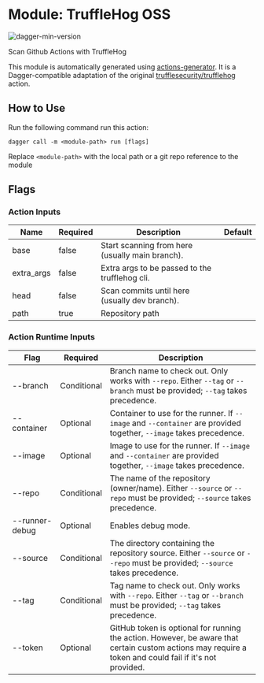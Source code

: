 # Module: TruffleHog OSS

![dagger-min-version](https://img.shields.io/badge/dagger%20version-v0.9.3-green)

Scan Github Actions with TruffleHog

This module is automatically generated using [actions-generator](https://github.com/aweris/gale/tree/main/daggerverse/actions/generator). It is a Dagger-compatible adaptation of the original [trufflesecurity/trufflehog](https://github.com/trufflesecurity/trufflehog) action.

## How to Use

Run the following command run this action:

```shell
dagger call -m <module-path> run [flags]
```

Replace `<module-path>` with the local path or a git repo reference to the module

## Flags

### Action Inputs

| Name | Required | Description | Default | 
| ------| ------| ------| ------| 
| base | false | Start scanning from here (usually main branch). |  |
| extra_args | false | Extra args to be passed to the trufflehog cli. |  |
| head | false | Scan commits until here (usually dev branch). |  |
| path | true | Repository path |  |


### Action Runtime Inputs

| Flag | Required | Description | 
| ------| ------| ------| 
| --branch | Conditional | Branch name to check out. Only works with `--repo`. Either `--tag` or `--branch` must be provided; `--tag` takes precedence. |
| --container | Optional | Container to use for the runner. If `--image` and `--container` are provided together, `--image` takes precedence. |
| --image | Optional | Image to use for the runner. If `--image` and `--container` are provided together, `--image` takes precedence. |
| --repo | Conditional | The name of the repository (owner/name). Either `--source` or `--repo` must be provided; `--source` takes precedence. |
| --runner-debug | Optional | Enables debug mode. |
| --source | Conditional | The directory containing the repository source. Either `--source` or `--repo` must be provided; `--source` takes precedence. |
| --tag | Conditional | Tag name to check out. Only works with `--repo`. Either `--tag` or `--branch` must be provided; `--tag` takes precedence. |
| --token | Optional | GitHub token is optional for running the action. However, be aware that certain custom actions may require a token and could fail if it's not provided. |

